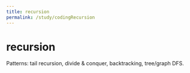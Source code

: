 ```yaml
---
title: recursion
permalink: /study/codingRecursion
---
```


# recursion

Patterns: tail recursion, divide & conquer, backtracking, tree/graph DFS.

